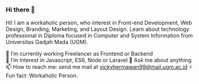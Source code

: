 ### Hi there 👋
Hi! I am a workaholic person, who interest in Front-end Development, Web Design, Branding, Marketing, and Layout Design. Learn about technology professional in Diploma focused in Computer and System Information from Universitas Gadjah Mada (UGM). 

🔭 I’m currently working Freelancer as Frontend or Backend <br/>
🌱 I’m Interest in Javascript, ES6, Node or Laravel
💬 Ask me about anything
📫 How to reach me: send me mail at vickyhermawan99@mail.ugm.ac.id
⚡ Fun fact: Workaholic Person.
<!--
**vickyhermawan/vickyhermawan** is a ✨ _special_ ✨ repository because its `README.md` (this file) appears on your GitHub profile.
